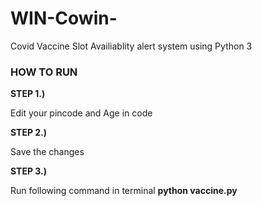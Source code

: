 # WIN-Cowin-
Covid Vaccine Slot Availiablity alert system using Python 3 

<H3> HOW TO RUN</H3>

<B>STEP 1.) </B><P>Edit your pincode and Age in code</P>
<B>STEP 2.) </B><P>Save the changes </P>
<B>STEP 3.)</B><P>Run following command in terminal <b>python vaccine.py</b></P>



